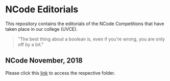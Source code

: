 # NCode Editorials
This repository contains the editorials of the NCode Competitions that have taken place in our college (UVCE).

>"The best thing about a boolean is, even if you're wrong, you are only off by a bit."

## NCode November, 2018
Please click this [link](./NCode-November-2018) to access the respective folder.
